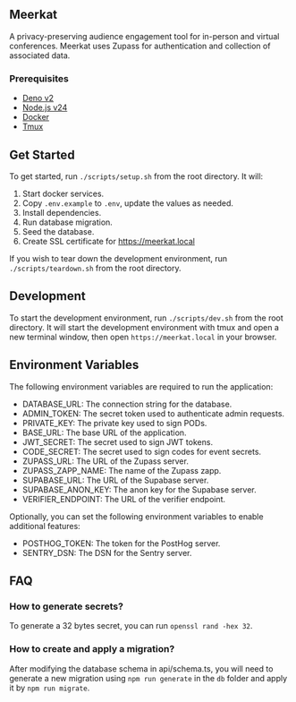 ## Meerkat

A privacy-preserving audience engagement tool for in-person and virtual
conferences. Meerkat uses Zupass for authentication and collection of associated
data.

### Prerequisites

- [Deno v2](https://deno.land/)
- [Node.js v24](https://nodejs.org/)
- [Docker](https://www.docker.com/)
- [Tmux](https://github.com/tmux/tmux/wiki)

## Get Started

To get started, run `./scripts/setup.sh` from the root directory. It will:

1. Start docker services.
2. Copy `.env.example` to `.env`, update the values as needed.
3. Install dependencies.
4. Run database migration.
5. Seed the database.
6. Create SSL certificate for https://meerkat.local

If you wish to tear down the development environment, run
`./scripts/teardown.sh` from the root directory.

## Development

To start the development environment, run `./scripts/dev.sh` from the root
directory. It will start the development environment with tmux and open a new
terminal window, then open `https://meerkat.local` in your browser.

## Environment Variables

The following environment variables are required to run the application:

- DATABASE_URL: The connection string for the database.
- ADMIN_TOKEN: The secret token used to authenticate admin requests.
- PRIVATE_KEY: The private key used to sign PODs.
- BASE_URL: The base URL of the application.
- JWT_SECRET: The secret used to sign JWT tokens.
- CODE_SECRET: The secret used to sign codes for event secrets.
- ZUPASS_URL: The URL of the Zupass server.
- ZUPASS_ZAPP_NAME: The name of the Zupass zapp.
- SUPABASE_URL: The URL of the Supabase server.
- SUPABASE_ANON_KEY: The anon key for the Supabase server.
- VERIFIER_ENDPOINT: The URL of the verifier endpoint.

Optionally, you can set the following environment variables to enable additional
features:

- POSTHOG_TOKEN: The token for the PostHog server.
- SENTRY_DSN: The DSN for the Sentry server.

## FAQ

### How to generate secrets?

To generate a 32 bytes secret, you can run `openssl rand -hex 32`.

### How to create and apply a migration?

After modifying the database schema in api/schema.ts, you will need to generate
a new migration using `npm run generate` in the `db` folder and apply it by
`npm run migrate`.
